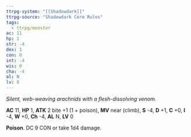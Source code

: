 ```yaml
---
ttrpg-system: "[[Shadowdark]]"
ttrpg-source: "Shadowdark Core Rules"
tags:
  - ttrpg/monster
ac: 11
hp: 1
str: -4
dex: 1
con: 0
int: -4
wis: 0
cha: -4
al: N
lv: 0
---
```


_Silent, web-weaving arachnids with a flesh-dissolving venom._

**AC** 11, **HP** 1, **ATK** 2 bite +1 (1 + poison), **MV** near (climb), **S** -4, **D** +1, **C** +0, **I** -4, **W** +0, **Ch** -4, **AL** N, **LV** 0

**Poison**. DC 9 CON or take 1d4 damage.

